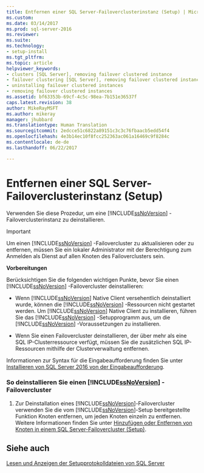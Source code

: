 ```yaml
---
title: Entfernen einer SQL Server-Failoverclusterinstanz (Setup) | Microsoft-Dokumentation
ms.custom: 
ms.date: 03/14/2017
ms.prod: sql-server-2016
ms.reviewer: 
ms.suite: 
ms.technology:
- setup-install
ms.tgt_pltfrm: 
ms.topic: article
helpviewer_keywords:
- clusters [SQL Server], removing failover clustered instance
- failover clustering [SQL Server], removing failover clustered instance
- uninstalling failover clustered instances
- removing failover clustered instances
ms.assetid: bf63353b-69cf-4c5c-98ea-7b151e36537f
caps.latest.revision: 38
author: MikeRayMSFT
ms.author: mikeray
manager: jhubbard
ms.translationtype: Human Translation
ms.sourcegitcommit: 2edcce51c6822a89151c3c3c76fbaacb5edd54f4
ms.openlocfilehash: 4e3b14ec10f8fcc252363ac061a16469c9f8284c
ms.contentlocale: de-de
ms.lasthandoff: 06/22/2017

---
```

# <a name="remove-a-sql-server-failover-cluster-instance-setup"></a>Entfernen einer SQL Server-Failoverclusterinstanz (Setup)
  Verwenden Sie diese Prozedur, um eine [!INCLUDE[ssNoVersion](../../../includes/ssnoversion-md.md)] -Failoverclusterinstanz zu deinstallieren.  
  
> [!IMPORTANT]  
>  Um einen [!INCLUDE[ssNoVersion](../../../includes/ssnoversion-md.md)] -Failovercluster zu aktualisieren oder zu entfernen, müssen Sie ein lokaler Administrator mit der Berechtigung zum Anmelden als Dienst auf allen Knoten des Failoverclusters sein.  
  
 **Vorbereitungen**  
  
 Berücksichtigen Sie die folgenden wichtigen Punkte, bevor Sie einen [!INCLUDE[ssNoVersion](../../../includes/ssnoversion-md.md)] -Failovercluster deinstallieren:  
  
-   Wenn [!INCLUDE[ssNoVersion](../../../includes/ssnoversion-md.md)] Native Client versehentlich deinstalliert wurde, können die [!INCLUDE[ssNoVersion](../../../includes/ssnoversion-md.md)] -Ressourcen nicht gestartet werden. Um [!INCLUDE[ssNoVersion](../../../includes/ssnoversion-md.md)] Native Client zu installieren, führen Sie das [!INCLUDE[ssNoVersion](../../../includes/ssnoversion-md.md)] -Setupprogramm aus, um die [!INCLUDE[ssNoVersion](../../../includes/ssnoversion-md.md)] -Voraussetzungen zu installieren.  
  
-   Wenn Sie einen Failovercluster deinstallieren, der über mehr als eine SQL IP-Clusterressource verfügt, müssen Sie die zusätzlichen SQL IP-Ressourcen mithilfe der Clusterverwaltung entfernen.  
  
 Informationen zur Syntax für die Eingabeaufforderung finden Sie unter [Installieren von SQL Server 2016 von der Eingabeaufforderung](../../../database-engine/install-windows/install-sql-server-2016-from-the-command-prompt.md).  
  
### <a name="to-uninstall-a-includessnoversionincludesssnoversion-mdmd-failover-cluster"></a>So deinstallieren Sie einen [!INCLUDE[ssNoVersion](../../../includes/ssnoversion-md.md)] -Failovercluster  
  
1.  Zur Deinstallation eines [!INCLUDE[ssNoVersion](../../../includes/ssnoversion-md.md)]-Failovercluster verwenden Sie die vom [!INCLUDE[ssNoVersion](../../../includes/ssnoversion-md.md)]-Setup bereitgestellte Funktion Knoten entfernen, um jeden Knoten einzeln zu entfernen. Weitere Informationen finden Sie unter [Hinzufügen oder Entfernen von Knoten in einem SQL Server-Failovercluster &#40;Setup&#41;](../../../sql-server/failover-clusters/install/add-or-remove-nodes-in-a-sql-server-failover-cluster-setup.md).  
  
## <a name="see-also"></a>Siehe auch  
 [Lesen und Anzeigen der Setupprotokolldateien von SQL Server](../../../database-engine/install-windows/view-and-read-sql-server-setup-log-files.md)  
  
  
